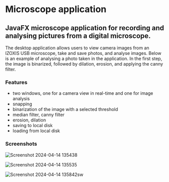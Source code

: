 # Microscope application

## JavaFX microscope application for recording and analysing pictures from a digital microscope.

The desktop application allows users to view camera images from an IZOXIS USB microscope, take and save photos, and analyse images. Below is an example of analysing a photo taken in the application. In the first step, the image is binarized, followed by dilation, erosion, and applying the canny filter.

### Features
* two windows, one for a camera view in real-time and one for image analysis
* snapping
* binarization of the image with a selected threshold
* median filter, canny filter
* erosion, dilation
* saving to local disk
* loading from local disk

### Screenshots
![Screenshot 2024-04-14 135438](https://github.com/ZuzannaSlobodzian/microscope-app/assets/97484679/7b8acf89-c948-457c-b3dc-1a214a2658be)

![Screenshot 2024-04-14 135535](https://github.com/ZuzannaSlobodzian/microscope-app/assets/97484679/1327f021-5ebe-42a0-b743-8c77cbfc2a9f)

![Screenshot 2024-04-14 135842sw](https://github.com/ZuzannaSlobodzian/microscope-app/assets/97484679/28bbb7bf-8fbb-43d6-97c5-4c7017207e06)
